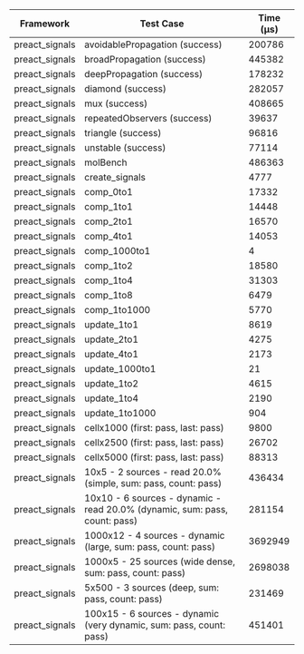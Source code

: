 | Framework | Test Case | Time (μs) |
| --- | --- | --- |
| preact_signals | avoidablePropagation (success) | 200786 |
| preact_signals | broadPropagation (success) | 445382 |
| preact_signals | deepPropagation (success) | 178232 |
| preact_signals | diamond (success) | 282057 |
| preact_signals | mux (success) | 408665 |
| preact_signals | repeatedObservers (success) | 39637 |
| preact_signals | triangle (success) | 96816 |
| preact_signals | unstable (success) | 77114 |
| preact_signals | molBench | 486363 |
| preact_signals | create_signals | 4777 |
| preact_signals | comp_0to1 | 17332 |
| preact_signals | comp_1to1 | 14448 |
| preact_signals | comp_2to1 | 16570 |
| preact_signals | comp_4to1 | 14053 |
| preact_signals | comp_1000to1 | 4 |
| preact_signals | comp_1to2 | 18580 |
| preact_signals | comp_1to4 | 31303 |
| preact_signals | comp_1to8 | 6479 |
| preact_signals | comp_1to1000 | 5770 |
| preact_signals | update_1to1 | 8619 |
| preact_signals | update_2to1 | 4275 |
| preact_signals | update_4to1 | 2173 |
| preact_signals | update_1000to1 | 21 |
| preact_signals | update_1to2 | 4615 |
| preact_signals | update_1to4 | 2190 |
| preact_signals | update_1to1000 | 904 |
| preact_signals | cellx1000 (first: pass, last: pass) | 9800 |
| preact_signals | cellx2500 (first: pass, last: pass) | 26702 |
| preact_signals | cellx5000 (first: pass, last: pass) | 88313 |
| preact_signals | 10x5 - 2 sources - read 20.0% (simple, sum: pass, count: pass) | 436434 |
| preact_signals | 10x10 - 6 sources - dynamic - read 20.0% (dynamic, sum: pass, count: pass) | 281154 |
| preact_signals | 1000x12 - 4 sources - dynamic (large, sum: pass, count: pass) | 3692949 |
| preact_signals | 1000x5 - 25 sources (wide dense, sum: pass, count: pass) | 2698038 |
| preact_signals | 5x500 - 3 sources (deep, sum: pass, count: pass) | 231469 |
| preact_signals | 100x15 - 6 sources - dynamic (very dynamic, sum: pass, count: pass) | 451401 |
